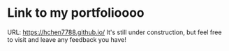 # Link to my portfolioooo

URL: https://hchen7788.github.io/
It's still under construction, but feel free to visit and leave any feedback you have!
